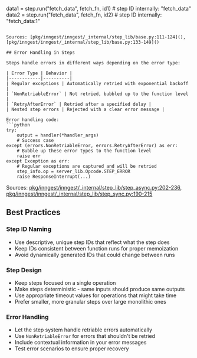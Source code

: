 data1 = step.run("fetch_data", fetch_fn, id1)  # step ID internally: "fetch_data"
data2 = step.run("fetch_data", fetch_fn, id2)  # step ID internally: "fetch_data:1" 
```

Sources: [pkg/inngest/inngest/_internal/step_lib/base.py:111-124](), [pkg/inngest/inngest/_internal/step_lib/base.py:133-149]()

## Error Handling in Steps

Steps handle errors in different ways depending on the error type:

| Error Type | Behavior |
|------------|----------|
| Regular exceptions | Automatically retried with exponential backoff |
| `NonRetriableError` | Not retried, bubbled up to the function level |
| `RetryAfterError` | Retried after a specified delay |
| Nested step errors | Rejected with a clear error message |

Error handling code:
```python
try:
    output = handler(*handler_args)
    # Success case
except (errors.NonRetriableError, errors.RetryAfterError) as err:
    # Bubble up these error types to the function level
    raise err
except Exception as err:
    # Regular exceptions are captured and will be retried
    step_info.op = server_lib.Opcode.STEP_ERROR
    raise ResponseInterrupt(...)
```

Sources: [pkg/inngest/inngest/_internal/step_lib/step_async.py:202-236](), [pkg/inngest/inngest/_internal/step_lib/step_sync.py:190-215]()

## Best Practices

### Step ID Naming

- Use descriptive, unique step IDs that reflect what the step does
- Keep IDs consistent between function runs for proper memoization
- Avoid dynamically generated IDs that could change between runs

### Step Design

- Keep steps focused on a single operation
- Make steps deterministic - same inputs should produce same outputs
- Use appropriate timeout values for operations that might take time
- Prefer smaller, more granular steps over large monolithic ones

### Error Handling

- Let the step system handle retriable errors automatically
- Use `NonRetriableError` for errors that shouldn't be retried
- Include contextual information in your error messages
- Test error scenarios to ensure proper recovery